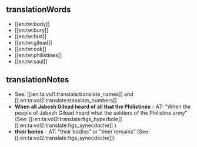 ## translationWords

* [[en:tw:body]]
* [[en:tw:bury]]
* [[en:tw:fast]]
* [[en:tw:gilead]]
* [[en:tw:oak]]
* [[en:tw:philistines]]
* [[en:tw:saul]]

## translationNotes

* See: [[:en:ta:vol1:translate:translate_names]] and [[:en:ta:vol2:translate:translate_numbers]]
* **When all Jabesh Gilead heard of all that the Philistines** - AT: "When the people of Jabesh Gilead heard what the soldiers of the Philistine army" (See: [[:en:ta:vol2:translate:figs_hyperbole]] [[:en:ta:vol2:translate:figs_synecdoche]] )
* **their bones** - AT: "their bodies" or "their remains" (See: [[:en:ta:vol2:translate:figs_synecdoche]])
